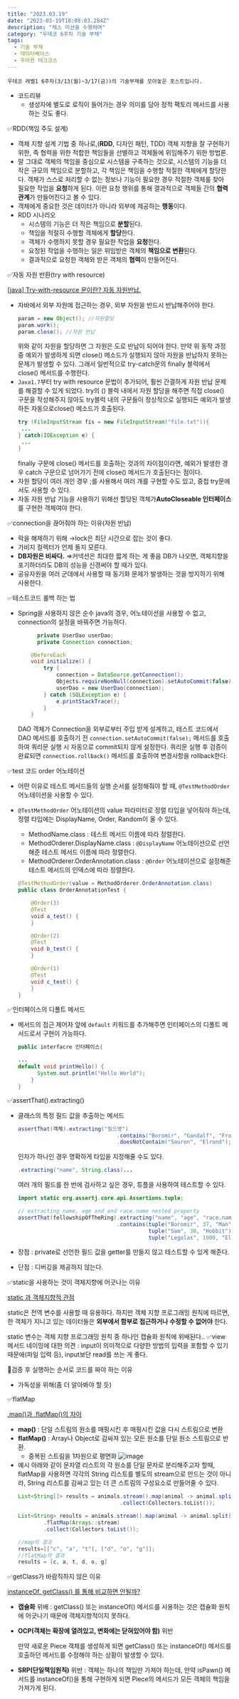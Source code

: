```yaml
---
title: "2023.03.19"
date: "2023-03-19T18:08:03.284Z"
description: "체스 미션을 수행하며"
category: "우테코 6주차 기술 부채"
tags:
  - 기술 부채
  - 데이터베이스
  - 우아한 테크코스
---
```


```
우테코 레벨1 6주차(3/13(월)~3/17(금))의 기술부채를 모아놓은 포스트입니다.
```

- 코드리뷰
  - 생성자에 별도로 로직이 들어가는 경우 의미를 담아 정적 팩토리 메서드를 사용하는 것도 좋다.

✅RDD(책임 주도 설계)

- 객체 지향 설계 기법 중 하나로,(**RDD**, 디자인 패턴, TDD) 객체 지향을 잘 구현하기 위한, 즉 협력을 위한 적합한 책임들을 선별하고 객체들에 위임해주기 위한 방법론.
- 말 그대로 객체의 책임을 중심으로 시스템을 구축하는 것으로, 시스템의 기능을 더 작은 규모의 책임으로 분할하고, 각 책임은 책임을 수행할 적절한 객체에게 할당한다. 객체가 스스로 처리할 수 없는 정보나 기능이 필요한 경우 적절한 객체를 찾아 필요한 작업을 **요청**하게 된다. 이런 요청 행위를 통해 결과적으로 객체들 간의 **협력관계**가 만들어진다고 볼 수 있다.
- 객체에게 중요한 것은 데이터가 아니라 외부에 제공하는 **행동**이다.
- RDD 시나리오
  - 시스템의 기능은 더 작은 책임으로 **분할**된다.
  - 책임을 적절히 수행할 객체에게 **할당**한다.
  - 객체가 수행하지 못할 경우 필요한 작업을 **요청**한다.
  - 요청된 작업을 수행하는 일은 위임받은 객체의 **책임으로 변환**된다.
  - 결과적으로 요청한 객체와 받은 객체의 **협력**이 만들어진다.

✅자동 자원 반환(try with resource)

[[java] Try-with-resource 문이란? 자동 자원반납.](https://cheershennah.tistory.com/180)

- 자바에서 외부 자원에 접근하는 경우, 외부 자원을 반드시 반납해주어야 한다.
  ```java
  param = new Object(); //자원할당
  param.work();
  param.close(); //자원 반납
  ```
  위와 같이 자원을 할당하면 그 자원은 도로 반납이 되어야 한다. 만약 위 동작 과정 중 예외가 발생하게 되면 close() 메소드가 실행되지 않아 자원을 반납하지 못하는 문제가 발생할 수 있다.
  그래서 일반적으로 try-catch문의 finally 블럭에서 close() 메서드를 수행한다.
- `Java1.7`부터 try with resource 문법이 추가되어, 훨씬 간결하게 자원 반납 문제를 해결할 수 있게 되었다.
  try의 () 블럭 내에서 자원 할당을 해주면 직접 close() 구문을 작성해주지 않아도 try블럭 내의 구문들이 정상적으로 실행되든 예외가 발생하든 자동으로close() 메소드가 호출된다.
  ```java
  try (FileInputStream fis = new FileInputStream("file.txt")){
   ...
  } catch(IOException e) {
   ...
  }
  ```
  finally 구문에 close() 메서드를 호출하는 것과의 차이점이라면, 예외가 발생한 경우 catch 구문으로 넘어가기 전에 close() 메서드가 호출된다는 점이다.
- 자원 할당이 여러 개인 경우 ;를 사용해서 여러 개를 구현할 수도 있고, 중첩 try문에서도 사용할 수 있다.
- 자동 자원 반납 기능을 사용하기 위해선 할당된 객체가**AutoCloseable 인터페이스**를 구현한 객체여야 한다.

✅connection을 끊어줘야 하는 이유(자원 반납)

- 락을 해제하기 위해 →lock은 최단 시간으로 잡는 것이 좋다.
- 가비지 컬렉터가 언제 돌지 모른다.
- **DB자원은 비싸다.**
  ⇒커넥션은 최대한 짧게 하는 게 좋음
  DB가 나오면, 객체지향을 포기하더라도 DB의 성능을 신경써야 할 때가 있다.
- 공유자원을 여러 군데에서 사용할 때 동기화 문제가 발생하는 것을 방지하기 위해 사용한다.

✅테스트코드 롤백 하는 법

- Spring을 사용하지 않은 순수 java의 경우, 어노테이션을 사용할 수 없고, connection의 설정을 바꿔주면 가능하다.

  ```java
  		private UserDao userDao;
  		private Connection connection;

      @BeforeEach
      void initialize() {
          try {
              connection = DataSource.getConnection();
              Objects.requireNonNull(connection).setAutoCommit(false);
              userDao = new UserDao(connection);
          } catch (SQLException e) {
              e.printStackTrace();
          }
      }
  ```

  DAO 객체가 Connection을 외부로부터 주입 받게 설계하고, 테스트 코드에서 DAO 메서드를 호출하기 전 `connection.setAutoCommit(false);` 메서드를 호출하여 쿼리문 실행 시 자동으로 commit되지 않게 설정한다.
  쿼리문 실행 후 검증이 완료되면 `connection.rollback()` 메서드를 호출하여 변경사항을 rollback한다.

✅test 코드 order 어노테이션

- 어떤 이유로 테스트 메서드들의 실행 순서를 설정해줘야 할 때, `@TestMethodOrder` 어노테이션을 사용할 수 있다.
- `@TestMethodOrder` 어노테이션의 value 파라미터로 정렬 타입을 넣어줘야 하는데, 정렬 타입에는 DisplayName, Order, Random이 올 수 있다.

  - MethodName.class : 테스트 메서드 이름에 따라 정렬한다.
  - MethodOrderer.DisplayName.class : `@DisplayName` 어노테이션으로 선언해준 테스트 메서드 이름에 따라 정렬한다.
  - MethodOrderer.OrderAnnotation.class : `@Order` 어노테이션으로 설정해준 테스트 메서드의 인덱스에 따라 정렬한다.

  ```java
  @TestMethodOrder(value = MethodOrderer.OrderAnnotation.class)
  public class OrderAnnotationTest {

      @Order(3)
      @Test
      void a_test() {
      }

      @Order(2)
      @Test
      void b_test() {
      }

      @Order(1)
      @Test
      void c_test() {
      }
  }
  ```

✅인터페이스의 디폴트 메서드

- 메서드의 접근 제어자 앞에 `default` 키워드를 추가해주면 인터페이스의 디폴트 메서드로서 구현이 가능하다.

  ```java
  public interfacre 인터페이스{

  ...
  default void printHello() {
      	System.out.println("Hello World");
      }
  }
  ```

✅assertThat().extracting()

- 클래스의 특정 필드 값을 추출하는 메서드

  ```java
  assertThat(객체).extracting("필드명")
                                 .contains("Boromir", "Gandalf", "Frodo", "Legolas")
                                 .doesNotContain("Sauron", "Elrond");
  ```

  인자가 하나인 경우 명확하게 타입을 지정해줄 수도 있다.

  ```java
  .extracting("name", String.class)...
  ```

  여러 개의 필드를 한 번에 검사하고 싶은 경우, 튜플을 사용하여 테스트할 수 있다.

  ```java
  import static org.assertj.core.api.Assertions.tuple;

  // extracting name, age and and race.name nested property
  assertThat(fellowshipOfTheRing).extracting("name", "age", "race.name")
                                 .contains(tuple("Boromir", 37, "Man"),
                                           tuple("Sam", 38, "Hobbit"),
                                           tuple("Legolas", 1000, "Elf"));
  ```

- 장점 : private로 선언한 필드 값을 getter를 만들지 않고 테스트할 수 있게 해준다.
- 단점 : 디버깅을 제공하지 않는다.

✅static을 사용하는 것이 객체지향에 어긋나는 이유

[static 과 객체지향적 관점](https://velog.io/@yyy96/static)

static은 전역 변수를 사용할 때 유용하다. 하지만 객체 지향 프로그래밍 원칙에 따르면, 한 객체가 지니고 있는 데이터들은 **외부에서 함부로 접근하거나 수정할 수 없어야** 한다.

static 변수는 객체 지향 프로그래밍 원칙 중 하나인 캡슐화 원칙에 위배된다..
✅view 메서드 네이밍에 대한 의견 : input이 의미적으로 다양한 방법의 입력을 포함할 수 있기 때문에(파일 입력 등), input보단 read를 쓰는 게 좋다.

🔼검증 후 실행하는 순서로 코드를 짜야 하는 이유

- 가독성을 위해(좀 더 알아봐야 할 듯)

✅flatMap

[.map()과 .flatMap()의 차이](https://kchanguk.tistory.com/56)

- **map()** : 단일 스트림의 원소를 매핑시킨 후 매핑시킨 값을 다시 스트림으로 변환
- **flatMap()** : Array나 Object로 감싸져 있는 모든 원소를 단일 원소 스트림으로 반환.
  - 중복된 스트림을 1차원으로 평면화
    ![image](./im.png)
- 예시
  아래와 같이 문자열 리스트의 각 원소를 단일 문자로 분리해주고자 할때, flatMap을 사용하면 각각의 String 리스트를 별도의 stream으로 만드는 것이 아니라, String 리스트를 감싸고 있는 더 큰 스트림의 구성요소로 만들어줄 수 있다.
  ```java
  List<String[]> results = animals.stream().map(animal -> animal.split(""))
                                  .collect(Collectors.toList());
  ```
  ```java
  List<String> results = animals.stream().map(animal -> animal.split(""))
          .flatMap(Arrays::stream)
          .collect(Collectors.toList());
  ```
  ```java
  //map의 결과
  results=[["c", "a", "t"], ["d", "o", "g"]];
  //flatMap의 결과
  results = [c, a, t, d, o, g]
  ```

✅getClass가 바람직하지 않은 이유

[instanceOf, getClass() 를 통해 비교하면 안될까?](https://velog.io/@mohai2618/instanceOf-getClass-를-통해-비교하면-안될까)

- **캡슐화** 위배 : getClass() 또는 instanceOf() 메서드를 사용하는 것은 캡슐화 원칙에 어긋나기 때문에 객체지향적이지 못하다.

- **OCP(객체는 확장에 열려있고, 변화에는 닫혀있어야 함)** 위반

  만약 새로운 Piece 객체를 생성하게 되면 getClass() 또는 instanceOf() 메서드를 호출하던 메서드를 수정해야 하는 상황이 발생할 수 있다.

- **SRP(단일책임원칙)** 위반 : 객체는 하나의 책임만 가져야 하는데, 만약 isPawn() 메서드를 instanceOf()을 통해 구현하게 되면 Piece의 메서드가 모든 객체의 책임을 가져가게 된다.
